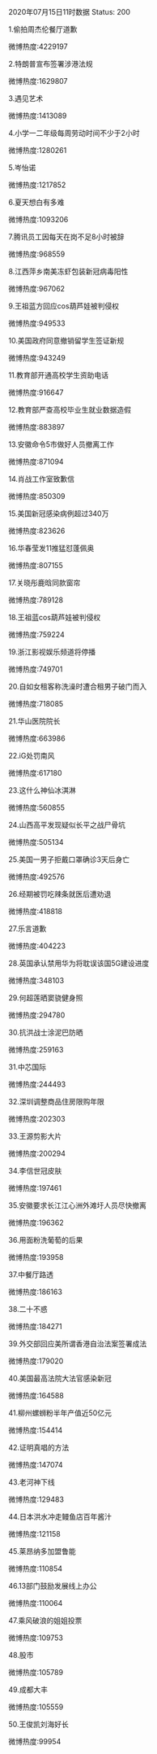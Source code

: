 2020年07月15日11时数据
Status: 200

1.偷拍周杰伦餐厅道歉

微博热度:4229197

2.特朗普宣布签署涉港法规

微博热度:1629807

3.遇见艺术

微博热度:1413089

4.小学一二年级每周劳动时间不少于2小时

微博热度:1280261

5.岑怡诺

微博热度:1217852

6.夏天想白有多难

微博热度:1093206

7.腾讯员工因每天在岗不足8小时被辞

微博热度:968559

8.江西萍乡南美冻虾包装新冠病毒阳性

微博热度:967062

9.王祖蓝方回应cos葫芦娃被判侵权

微博热度:949533

10.美国政府同意撤销留学生签证新规

微博热度:943249

11.教育部开通高校学生资助电话

微博热度:916647

12.教育部严查高校毕业生就业数据造假

微博热度:883897

13.安徽命令5市做好人员撤离工作

微博热度:871094

14.肖战工作室致歉信

微博热度:850309

15.美国新冠感染病例超过340万

微博热度:823626

16.华春莹发11推猛怼蓬佩奥

微博热度:807155

17.关晓彤鹿晗同款窗帘

微博热度:789128

18.王祖蓝cos葫芦娃被判侵权

微博热度:759224

19.浙江影视娱乐频道将停播

微博热度:749701

20.自如女租客称洗澡时遭合租男子破门而入

微博热度:718085

21.华山医院院长

微博热度:663986

22.iG处罚南风

微博热度:617180

23.这什么神仙冰淇淋

微博热度:560855

24.山西高平发现疑似长平之战尸骨坑

微博热度:505134

25.美国一男子拒戴口罩确诊3天后身亡

微博热度:492576

26.经期被罚吃辣条就医后遭劝退

微博热度:418818

27.乐言道歉

微博热度:404223

28.英国承认禁用华为将耽误该国5G建设进度

微博热度:348103

29.何超莲晒窦骁健身照

微博热度:294780

30.抗洪战士涂泥巴防晒

微博热度:259163

31.中芯国际

微博热度:244493

32.深圳调整商品住房限购年限

微博热度:202303

33.王源剪影大片

微博热度:200294

34.李信世冠皮肤

微博热度:197461

35.安徽要求长江江心洲外滩圩人员尽快撤离

微博热度:196362

36.用面粉洗葡萄的后果

微博热度:193958

37.中餐厅路透

微博热度:186163

38.二十不惑

微博热度:184271

39.外交部回应美所谓香港自治法案签署成法

微博热度:179020

40.美国最高法院大法官感染新冠

微博热度:164588

41.柳州螺蛳粉半年产值近50亿元

微博热度:154414

42.证明真唱的方法

微博热度:147074

43.老河神下线

微博热度:129483

44.日本洪水冲走鳗鱼店百年酱汁

微博热度:121158

45.莱昂纳多加盟鲁能

微博热度:110854

46.13部门鼓励发展线上办公

微博热度:110064

47.乘风破浪的姐姐投票

微博热度:109753

48.股市

微博热度:105789

49.成都大丰

微博热度:105559

50.王俊凯刘海好长

微博热度:99954


